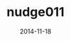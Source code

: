 ---
title: nudge011
articlename: Using Default Options Within the Electronic Health Record to Increase the Prescribing of Generic-Equivalent Medications - A Quasi-experimental Study
date: 2014-11-18
authors: Mitesh S. Patel, MD, MBA, MS; Susan Day, MD, MPH; Dylan S. Small, PhD; John T. Howell III, MD; Gillian L. Lautenbach, MD; Eliot H. Nierman, MD; Kevin G. Volpp, MD, PhD
source: 'https://annals.org/aim/fullarticle/1935742/using-default-options-within-electronic-health-record-increase-prescribing-generic'
journal: AIM
topic: Nudges
spotlight: false
image: 
summary: 
---